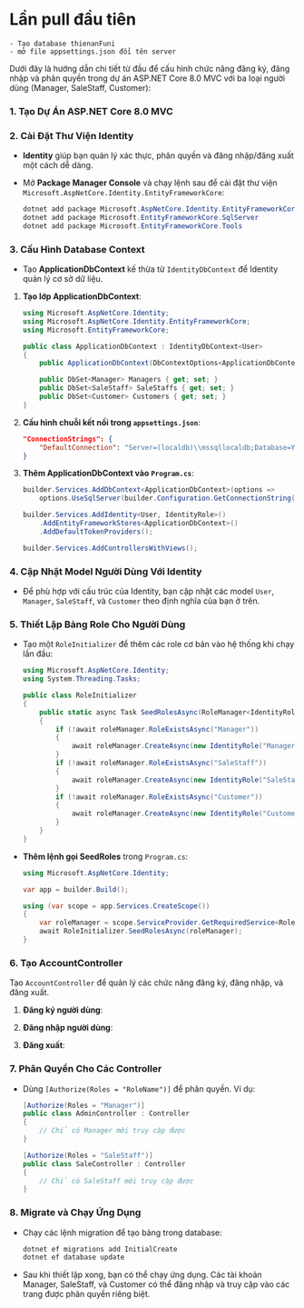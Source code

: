 # Lần pull đầu tiên
```
- Tạo database thienanFuni
- mở file appsettings.json đổi tên server
```

Dưới đây là hướng dẫn chi tiết từ đầu để cấu hình chức năng đăng ký, đăng nhập và phân quyền trong dự án ASP.NET Core 8.0 MVC với ba loại người dùng (Manager, SaleStaff, Customer):

### 1. Tạo Dự Án ASP.NET Core 8.0 MVC

### 2. Cài Đặt Thư Viện Identity

- **Identity** giúp bạn quản lý xác thực, phân quyền và đăng nhập/đăng xuất một cách dễ dàng.

- Mở **Package Manager Console** và chạy lệnh sau để cài đặt thư viện `Microsoft.AspNetCore.Identity.EntityFrameworkCore`:
   ```powershell
   dotnet add package Microsoft.AspNetCore.Identity.EntityFrameworkCore
   dotnet add package Microsoft.EntityFrameworkCore.SqlServer
   dotnet add package Microsoft.EntityFrameworkCore.Tools
   ```

### 3. Cấu Hình Database Context

- Tạo **ApplicationDbContext** kế thừa từ `IdentityDbContext` để Identity quản lý cơ sở dữ liệu.

1. **Tạo lớp ApplicationDbContext**:
   ```csharp
   using Microsoft.AspNetCore.Identity;
   using Microsoft.AspNetCore.Identity.EntityFrameworkCore;
   using Microsoft.EntityFrameworkCore;

   public class ApplicationDbContext : IdentityDbContext<User>
   {
       public ApplicationDbContext(DbContextOptions<ApplicationDbContext> options) : base(options) { }

       public DbSet<Manager> Managers { get; set; }
       public DbSet<SaleStaff> SaleStaffs { get; set; }
       public DbSet<Customer> Customers { get; set; }
   }
   ```

2. **Cấu hình chuỗi kết nối trong `appsettings.json`**:
   ```json
   "ConnectionStrings": {
       "DefaultConnection": "Server=(localdb)\\mssqllocaldb;Database=YourDatabaseName;Trusted_Connection=True;MultipleActiveResultSets=true"
   }
   ```

3. **Thêm ApplicationDbContext vào `Program.cs`**:
   ```csharp
   builder.Services.AddDbContext<ApplicationDbContext>(options =>
       options.UseSqlServer(builder.Configuration.GetConnectionString("DefaultConnection")));

   builder.Services.AddIdentity<User, IdentityRole>()
       .AddEntityFrameworkStores<ApplicationDbContext>()
       .AddDefaultTokenProviders();

   builder.Services.AddControllersWithViews();
   ```

### 4. Cập Nhật Model Người Dùng Với Identity

- Để phù hợp với cấu trúc của Identity, bạn cập nhật các model `User`, `Manager`, `SaleStaff`, và `Customer` theo định nghĩa của bạn ở trên.

### 5. Thiết Lập Bảng Role Cho Người Dùng

- Tạo một `RoleInitializer` để thêm các role cơ bản vào hệ thống khi chạy lần đầu:

   ```csharp
   using Microsoft.AspNetCore.Identity;
   using System.Threading.Tasks;

   public class RoleInitializer
   {
       public static async Task SeedRolesAsync(RoleManager<IdentityRole> roleManager)
       {
           if (!await roleManager.RoleExistsAsync("Manager"))
           {
               await roleManager.CreateAsync(new IdentityRole("Manager"));
           }
           if (!await roleManager.RoleExistsAsync("SaleStaff"))
           {
               await roleManager.CreateAsync(new IdentityRole("SaleStaff"));
           }
           if (!await roleManager.RoleExistsAsync("Customer"))
           {
               await roleManager.CreateAsync(new IdentityRole("Customer"));
           }
       }
   }
   ```

- **Thêm lệnh gọi SeedRoles** trong `Program.cs`:
   ```csharp
   using Microsoft.AspNetCore.Identity;

   var app = builder.Build();

   using (var scope = app.Services.CreateScope())
   {
       var roleManager = scope.ServiceProvider.GetRequiredService<RoleManager<IdentityRole>>();
       await RoleInitializer.SeedRolesAsync(roleManager);
   }
   ```

### 6. Tạo AccountController

Tạo `AccountController` để quản lý các chức năng đăng ký, đăng nhập, và đăng xuất.

1. **Đăng ký người dùng**:
  

2. **Đăng nhập người dùng**:
  

3. **Đăng xuất**:
 

### 7. Phân Quyền Cho Các Controller

- Dùng `[Authorize(Roles = "RoleName")]` để phân quyền. Ví dụ:
   ```csharp
   [Authorize(Roles = "Manager")]
   public class AdminController : Controller
   {
       // Chỉ có Manager mới truy cập được
   }

   [Authorize(Roles = "SaleStaff")]
   public class SaleController : Controller
   {
       // Chỉ có SaleStaff mới truy cập được
   }
   ```

### 8. Migrate và Chạy Ứng Dụng

- Chạy các lệnh migration để tạo bảng trong database:
   ```bash
   dotnet ef migrations add InitialCreate
   dotnet ef database update
   ```

- Sau khi thiết lập xong, bạn có thể chạy ứng dụng. Các tài khoản Manager, SaleStaff, và Customer có thể đăng nhập và truy cập vào các trang được phân quyền riêng biệt.